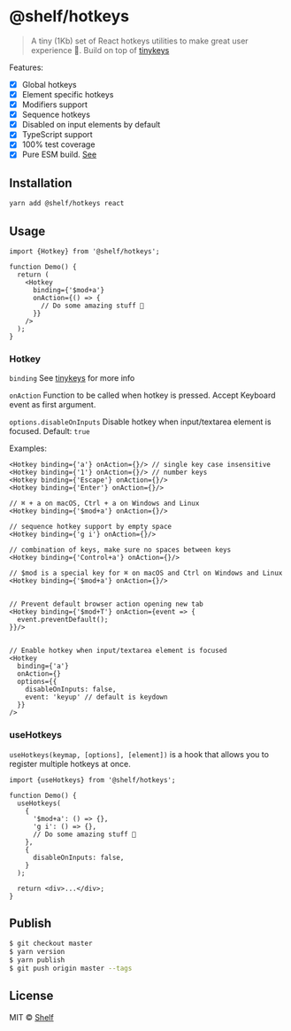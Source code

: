 # @shelf/hotkeys

> A tiny (1Kb) set of React hotkeys utilities to make great user experience 🚀.
> Build on top of [tinykeys](https://github.com/jamiebuilds/tinykeys)

Features:

- [x] Global hotkeys
- [x] Element specific hotkeys
- [x] Modifiers support
- [x] Sequence hotkeys
- [x] Disabled on input elements by default
- [x] TypeScript support
- [x] 100% test coverage
- [x] Pure ESM build. [See](https://gist.github.com/sindresorhus/a39789f98801d908bbc7ff3ecc99d99c)

## Installation

```sh
yarn add @shelf/hotkeys react
```

## Usage

```tsx
import {Hotkey} from '@shelf/hotkeys';

function Demo() {
  return (
    <Hotkey
      binding={'$mod+a'}
      onAction={() => {
        // Do some amazing stuff 🚀
      }}
    />
  );
}
```

### Hotkey

`binding`
See [tinykeys](https://github.com/jamiebuilds/tinykeys/blob/main/README.md#commonly-used-keys-and-codes) for more info

`onAction`
Function to be called when hotkey is pressed. Accept Keyboard event as first argument.

`options.disableOnInputs`
Disable hotkey when input/textarea element is focused. Default: `true`

Examples:

```tsx
<Hotkey binding={'a'} onAction={}/> // single key case insensitive
<Hotkey binding={'1'} onAction={}/> // number keys
<Hotkey binding={'Escape'} onAction={}/>
<Hotkey binding={'Enter'} onAction={}/>

// ⌘ + a on macOS, Ctrl + a on Windows and Linux
<Hotkey binding={'$mod+a'} onAction={}/>

// sequence hotkey support by empty space
<Hotkey binding={'g i'} onAction={}/>

// combination of keys, make sure no spaces between keys
<Hotkey binding={'Control+a'} onAction={}/>

// $mod is a special key for ⌘ on macOS and Ctrl on Windows and Linux
<Hotkey binding={'$mod+a'} onAction={}/>


// Prevent default browser action opening new tab
<Hotkey binding={'$mod+T'} onAction={event => {
  event.preventDefault();
}}/>


// Enable hotkey when input/textarea element is focused
<Hotkey
  binding={'a'}
  onAction={}
  options={{
    disableOnInputs: false,
    event: 'keyup' // default is keydown
  }}
/>
```

### useHotkeys

`useHotkeys(keymap, [options], [element])` is a hook that allows you to register multiple hotkeys at once.

```tsx
import {useHotkeys} from '@shelf/hotkeys';

function Demo() {
  useHotkeys(
    {
      '$mod+a': () => {},
      'g i': () => {},
      // Do some amazing stuff 🚀
    },
    {
      disableOnInputs: false,
    }
  );

  return <div>...</div>;
}
```

## Publish

```sh
$ git checkout master
$ yarn version
$ yarn publish
$ git push origin master --tags
```

## License

MIT © [Shelf](https://shelf.io)
